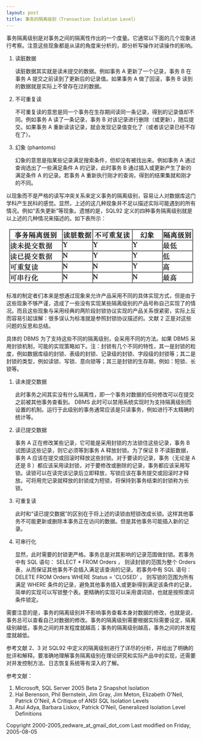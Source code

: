 ```yaml
---
layout: post
title: 事务的隔离级别（Transaction Isolation Level）
---
```


事务隔离级别是对事务之间的隔离性作出的一个度量。它通常以下面的几个现象进行考察。注意这些现象都是从读的角度来分析的，即分析写操作对读操作的影响。

1. 读脏数据

   读脏数据其实就是读未提交的数据。例如事务 A 更新了一个记录，事务 B 在事务 A 提交之前读到了更新后的记录值。如果事务 A 做了回滚，事务 B 读到的数据就是实际上不曾存在过的数据。

1. 不可重复读

   不可重复读的意思是同一个事务在生存期间读同一条记录，得到的记录值却不同。例如事务 A 读了一条记录，事务 B 对该记录进行删除（或更新），随后提交。如果事务 A 重新读该记录，就会发现记录值变化了（或者该记录已经不存在了）。

1. 幻象 (phantoms)

   幻象的意思是指某些记录满足搜索条件，但却没有被找出来。例如事务 A 通过查询选出了一些满足条件 A 的记录，此时事务 B 通过插入或更新产生了新的满足条件 A 的记录。若事务 A 重新执行刚才的查询，得到的结果集就和刚才的不同。


以现象而不是严格的读写冲突关系来定义事务的隔离级别，容易让人对数据库这门学科产生民科的感觉。显然，上述的这几种现象并不足以描述实际可能遇到的所有情况。例如“丢失更新”等现象。遗憾的是，SQL92 定义的四种事务隔离级别就是以上述的几种情况来描述的。如下表所示：

![img](/images/sql-isolation-level.png "isolation-level")

标准的制定者们本来是想通过现象来允许产品采用不同的具体实现方式，但是由于这些现象不够严谨，造成了一些没有实现某些隔离级别的产品号称自己实现了的情况。而且这些现象与采用经典的两阶段封锁协议实现的产品关系很紧密，实际上反而容易引起误解：很多误认为标准就是参照封锁协议描述的。文献 2 正是对这些问题的反思和总结。

具体的 DBMS 为了支持这些不同的隔离级别，会采用不同的方法。如果 DBMS 采用封锁机制，可能的实现策略如下。注：封锁有几个不同的特性，其一是封锁的粒度，例如数据库级的封锁、表级的封锁、记录级的封锁、字段级的封锁等；其二是封锁的类型，例如读锁、写锁、意向锁等；其三是封锁的生存期，例如：短锁、长锁等。

1. 读未提交数据

   此时事务之间其实没有什么隔离性，即一个事务对数据的任何修改可以在提交之前被其他事务查看到。 DBMS 此时可以禁用系统实现时为支持隔离级别而设置的机制。运行于此级别的事务通常应该是只读事务，例如进行不太精确的统计等。

1. 读已提交数据

   事务 A 正在修改某些记录，它可能是采用封锁的方法锁住这些记录，事务 B 试图读这些记录，则它必须等到事务 A 释放封锁。为了保证 B 不读脏数据，事务 A 应该在提交或回滚时释放这些封锁。对于要读的记录，事务（无论是 A 还是 B ）都应该采用读封锁，对于要修改或删除的记录，事务都应该采用写锁。读锁可以在读完该记录后立即释放，写锁应该在事务提交或回滚时才释放。可将用完记录就释放的封锁成为短锁，将保持到事务结束的封锁称为长锁。

1. 可重复读

   此时和“读已提交数据”的区别在于将上述的读锁由短锁改成长锁。这样其他事务不可能更新或删除本事务正在访问的数据。但是其他事务可能插入新的记录。

1. 可串行化

   显然，此时需要的封锁更严格。事务总是对其影响的记录范围做封锁。若事务中有 SQL 语句： SELECT * FROM Orders ， 则读封锁的范围为整个 Orders 表，从而保证其他事务不会插入满足该查询的记录。若事务中有 SQL 语句： DELETE FROM Orders WHERE Status = 'CLOSED' ， 则写锁的范围为所有满足 WHERE 条件的记录，避免其他事务插入或更新得到满足该条件的记录，简单的实现可以写锁整个表。更精确的实现可以采用谓词锁，也就是按照谓词条件锁定。


需要注意的是，事务的隔离级别并不影响事务查看本身对数据的修改，也就是说，事务总可以查看自己对数据的修改。事务的隔离级别需要根据实际需要设定，隔离级别越低，事务之间的并发程度就越高；事务的隔离级别越高，事务之间的并发程度就越低。

参考文献 2、3 对 SQL92 中定义的隔离级别进行了详尽的分析，并给出了明确的批评和解释。要准确地理解事务隔离级别在理论研究和实际产品中的实现，还需要对并发控制方法、日志恢复系统等有深入的了解。

参考文献：

1. Microsoft, SQL Server 2005 Beta 2 Snapshot Isolation 
2. Hal Berenson, Phil Bernstein, Jim Gray, Jim Meton, Elizabeth O'Neil, Patrick O'Neil, A Critique of ANSI SQL Isolation Levels 
3. Atul Adya, Barbara Liskov, Patrick O'Neil, Generalized Isolation Level Definitions

Copyright 2000-2005,zedware_at_gmail_dot_com
Last modified on Friday, 2005-08-05

